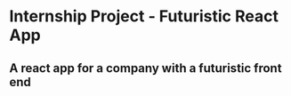 # Internship Project - Futuristic React App

## A react app for a company with a futuristic front end 
